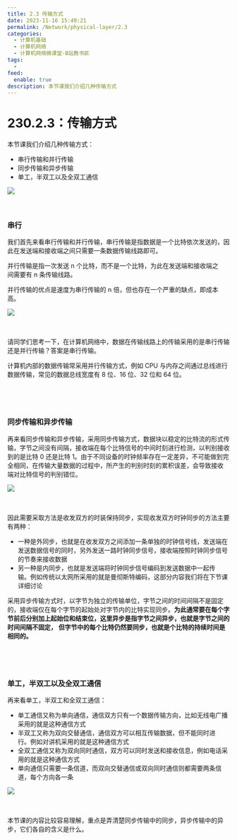 ```yaml
---
title: 2.3 传输方式
date: 2023-11-16 15:49:21
permalink: /Network/physical-layer/2.3
categories:
  - 计算机基础
  - 计算机网络
  - 计算机网络微课堂-B站教书匠
tags:
  - 
feed:
  enable: true
description: 本节课我们介绍几种传输方式
---
```


# 230.2.3：传输方式

本节课我们介绍几种传输方式：

* 串行传输和并行传输
* 同步传输和异步传输
* 单工，半双工‍‍以及全双工通信

​![](https://image.peterjxl.com/blog/image-20211211150255-yg8h7wz.png)​

‍<!-- more -->


### 串行

我们首先来看串行传输和并行传输，串行传输是指‍‍数据是一个比特依次发送的，因此在发送端和接收端之间‍‍只需要一条数据传输线路即可。

‍并行传输是指‍‍一次发送 n 个比特，而不是一个比特，为此在发送端和接收端之间‍‍需要有 n 条传输线路。

并行传输的优点是速度为串行传输的 n 倍，但也存在一个严重的缺点，‍‍即成本高。

​![](https://image.peterjxl.com/blog/image-20211211150414-kjs5xel.png)​

‍

请同学们思考一下，在计算机网络中，数据在传输线路上的传输‍‍采用的是串行传输还是并行传输？‍‍答案是串行传输。

计算机内部的数据传输常采用并行传输方式，‍‍例如 CPU 与内存之间通过总线进行数据传输，常见的数据总线宽度有 8 位、‍‍16 位、32 位和 64 位。

‍

‍

### 同步传输和异步传输

再来看同步传输和异步传输，采用同步传输方式，‍‍数据块以稳定的比特流的形式传输，字节之间没有间隔，‍‍接收端在每个比特信号的中间时刻进行检测，以判别接收到的是比特 0 还是比特 1。‍‍由于不同设备的时钟频率存在一定差异，不可能做到完全相同，‍‍在传输大量数据的过程中，所产生的判别时刻的累积误差，会导致接收端‍‍对比特信号的判别错位。

​![](https://image.peterjxl.com/blog/image-20211211150619-6qr4uqq.png)​

‍

因此需要采取方法是收发双方的时装保持同步，‍‍实现收发双方时钟同步的方法主要有两种：

* 一种是外同步，也就是在收发双方之间‍‍添加一条单独的时钟信号线，发送端在发送数据信号的同时，另外发送一路时钟同步信号，‍‍接收端按照时钟同步信号的节奏来接收数据
* 另一种是内同步，‍‍也就是发送端将时钟同步信号编码到发送数据中一起传输。‍‍例如‍‍传统以太网所采用的就是曼彻斯特编码，这部分内容我们将在下节课详细讨论‍‍

采用异步传输方式时，以字节为独立的传输单位，字节之间的时间间隔不是固定的，接收端仅在每个字节的起始处对字节内的比特实现同步。**为此通常要在每个字节前后‍‍分别加上起始位和结束位，这里异步是指字节之间异步，‍‍也就是字节之间的时间间隔不固定，** **但字节中的每个比特仍然要同步，‍‍也就是个比特的持续时间是相同的。**

‍

‍

### 单工，半双工‍‍以及全双工通信

再来看单工，半双工和全双工通信：

* 单工通信又称为单向通信，‍‍通信双方只有一个数据传输方向，比如无线电广播采用的就是这种通信方式
* 半双工‍‍又称为双向交替通信，通信双方可以相互传输数据，但不能同时进行。‍‍例如‍‍对讲机采用的就是这种通信方式
* 全双工通信又称为双向同时通信，双方‍‍可以同时发送和接收信息，例如电话采用的就是这种通信方式
* 单向通信只需要一条信道，‍‍而双向交替通信或双向同时通信则都需要两条信道，每个方向各一条‍‍

​![](https://image.peterjxl.com/blog/image-20211211150756-pu4ujyh.png)​

‍

本节课的内容比较容易理解，重点是弄清楚同步传输中的同步，‍‍异步传输中的异步，它们各自的含义是什么。‍

[‍]()
